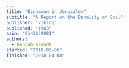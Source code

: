 ```yaml
---
title: "Eichmann in Jerusalem"
subtitle: "A Report on the Banality of Evil"
publisher: "Viking"
published: "1963"
asin: "0143039881"
authors:
  - hannah-arendt
started: "2018-03-06"
finished: "2018-04-08"
---
```

